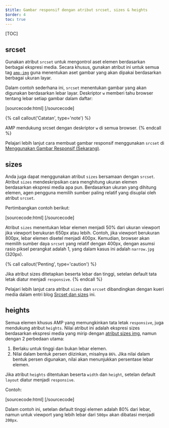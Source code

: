 ```yaml
---
$title: Gambar responsif dengan atribut srcset, sizes & heights
$order: 4
toc: true
---
```

[TOC]

## srcset

 Gunakan atribut `srcset` untuk mengontrol aset elemen berdasarkan berbagai ekspresi media. Secara khusus, gunakan atribut ini untuk semua tag [`amp-img`](/id/docs/reference/amp-img.html) guna menentukan aset gambar yang akan dipakai berdasarkan berbagai ukuran layar.

Dalam contoh sederhana ini, `srcset` menentukan gambar yang akan digunakan berdasarkan lebar layar. Deskriptor `w` memberi tahu browser tentang lebar setiap gambar dalam daftar:

[sourcecode:html]
<amp-img
    src="wide.jpg" width="640" height="480"
    srcset="wide.jpg 640w,
        narrow.jpg 320w">
</amp-img>
[/sourcecode]

{% call callout('Catatan', type='note') %}

AMP mendukung srcset dengan deskriptor `w` di semua browser. {% endcall %}

 Pelajari lebih lanjut cara membuat gambar responsif menggunakan `srcset` di [Menggunakan Gambar Responsif (Sekarang)](http://alistapart.com/article/using-responsive-images-now).

## sizes

Anda juga dapat menggunakan atribut `sizes` bersamaan dengan `srcset`. Atribut `sizes` mendeskripsikan cara menghitung ukuran elemen berdasarkan ekspresi media apa pun. Berdasarkan ukuran yang dihitung elemen, agen pengguna memilih sumber paling relatif yang disuplai oleh atribut `srcset`.

Pertimbangkan contoh berikut:

[sourcecode:html]
<amp-img
    src="wide.jpg" width="640" height="480"
    srcset="wide.jpg 640w,
        narrow.jpg 320w"
sizes="(min-width: 650px) 50vw, 100vw">
</amp-img>
[/sourcecode]

Atribut `sizes` menentukan lebar elemen menjadi 50% dari ukuran viewport jika viewport berukuran 650px atau lebih. Contoh, jika viewport berukuran 800px, lebar elemen disetel menjadi 400px. Kemudian, browser akan memilih sumber daya `srcset` yang relatif dengan 400px, dengan asumsi rasio piksel perangkat adalah 1, yang dalam kasus ini adalah `narrow.jpg` (320px).

{% call callout('Penting', type='caution') %}

Jika atribut sizes ditetapkan beserta lebar dan tinggi, setelan default tata letak diatur menjadi `responsive`. {% endcall %}


Pelajari lebih lanjut cara atribut `sizes` dan `srcset` dibandingkan dengan kueri media dalam entri blog [Srcset dan sizes](https://ericportis.com/posts/2014/srcset-sizes/) ini.

## heights

 Semua elemen khusus AMP yang memungkinkan tata letak `responsive`, juga mendukung atribut `heights`. Nilai atribut ini adalah ekspresi sizes berdasarkan ekspresi media yang mirip dengan [atribut sizes img](https://developer.mozilla.org/id/docs/Web/HTML/Element/img), namun dengan 2 perbedaan utama:

1. Berlaku untuk tinggi dan bukan lebar elemen.
2. Nilai dalam bentuk persen diizinkan, misalnya `86%`. Jika nilai dalam bentuk persen digunakan, nilai akan menunjukkan persentase lebar elemen.

Jika atribut `heights` ditentukan beserta `width` dan `height`, setelan default `layout` diatur menjadi `responsive`.

Contoh:

[sourcecode:html]
<amp-img src="https://acme.org/image1.png"
    width="320" height="256"
    heights="(min-width:500px) 200px, 80%">
</amp-img>
[/sourcecode]

Dalam contoh ini, setelan default tinggi elemen adalah 80% dari lebar, namun untuk viewport yang lebih lebar dari `500px` akan dibatasi menjadi `200px`.

